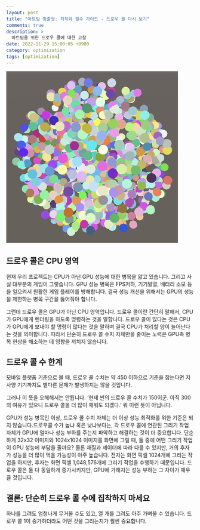 ```yaml
---
layout: post
title: "아트팀 맞춤형: 최적화 필수 가이드 - 드로우 콜 다시 보기"
comments: true  
description: >
  아트팀을 위한 드로우 콜에 대한 고찰
date: 2022-11-29 15:00:05 +0900
category: optimization
tags: [optimization]
---
```


![Untitled](/images/posts/art-team-draw-call/mesh-ball.png)

## 드로우 콜은 CPU 영역

현재 우리 프로젝트는 CPU가 아닌 GPU 성능에 대한 병목을 앓고 있습니다. 그리고 사실 대부분의 게임이 그렇습니다.  GPU 성능 병목은 FPS저하, 기기발열, 배터리 소모 등을 일으켜서 원활한 게임 플레이를 방해합니다. 결국 성능 개선을 위해서는 GPU의 성능을 제한하는 병목 구간을 뚫어줘야 합니다. 

그런데 드로우 콜은 GPU가 아닌 CPU 영역입니다. 드로우 콜이란 간단히 말해서, CPU가 GPU에게 렌더링을 하도록 명령하는 것을 말합니다. 드로우 콜이 많다는 것은 CPU가 GPU에게 보내야 할 명령이 많다는 것을 말하며 결국 CPU가 처리할 양이 늘어난다는 것을 의미합니다. 따라서 단순히 드로우 콜 수치 자체만을 줄이는 노력은 GPU측 병목 현상을 해소하는 데 영향을 끼치지 않습니다.

## 드로우 콜 수 한계

모바일 플랫폼 기준으로 볼 때, 드로우 콜 수치는 약 450 이하으로 기준을 잡는다면 저사양 기기까지도 별다른 문제가 발생하지는 않을 것입니다. 

그러나 이 뜻을 오해해서는 안됩니다. ‘현재 씬의 드로우 콜 수치가 150이군. 아직 300의 여유가 있으니 드로우 콜을 더 많이 채워도 되겠다.’ 뭐 이런 뜻이 아닙니다. 

GPU가 성능 병목인 이상, 드로우 콜 수치 자체는 더 이상 성능 최적화를 위한 기준은 되지 않습니다.드로우콜 수가 높냐 혹은 낮냐보다는, 각 드로우 콜에 연관된 그리기 작업 자체가 GPU에 얼마나 성능 부하를 주는지 파악하고 해결하는 것이 더 중요합니다. 단순하게 32x32 이미지와 1024x1024 이미지를 화면에 그릴 때, 둘 중에 어떤 그리기 작업이 GPU 성능에 부담을 줄까요? 물론 재질과 셰이더에 따라 다를 수 있지만, 거의 후자가 성능을 더 많이 먹을 가능성이 아주 높습니다. 전자는 화면 픽셀 1024개에 그리는 작업을 하지만, 후자는 화면 픽셀 1,048,576개에 그리기 작업을 수행하기 때문입니다. 드로우 콜은 둘 다 동일하게 증가시키지만, GPU에 가해지는 성능 부하는 그 차이가 매우 클 것입니다.

## 결론: 단순히 드로우 콜 수에 집착하지 마세요

하나를 그려도 엄청나게 무거울 수도 있고, 열 개를 그려도 아주 가벼울 수 있습니다. 드로우 콜 1이 증가하더라도 어떤 것을 그리는지가 훨씬 중요합니다.

